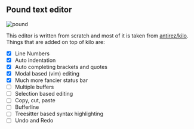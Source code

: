 ## Pound text editor

![pound](https://i.imgur.com/MoHkedc.png)


This editor is written from scratch and most of it is taken from [antirez/kilo](https://github.com/antirez/kilo). Things that are added on top of kilo are:

- [x] Line Numbers
- [x] Auto indentation
- [x] Auto completing brackets and quotes 
- [x] Modal based (vim) editing 
- [x] Much more fancier status bar
- [ ] Multiple buffers 
- [ ] Selection based editing
- [ ] Copy, cut, paste
- [ ] Bufferline
- [ ] Treesitter based syntax highlighting
- [ ] Undo and Redo
